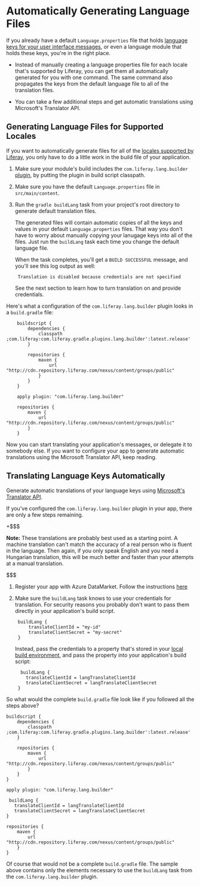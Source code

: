 # Automatically Generating Language Files

If you already have a default `Language.properties` file that holds [language
keys for your user interface messages](LINK), or even a language module that
holds these keys, you're in the right place.

-  Instead of manually creating a language properties file for each locale
   that's supported by Liferay, you can get them all automatically generated for
you with one command. The same command also propagates the keys from the default
language file to all of the translation files.

-  You can take a few additional steps and get automatic translations using
   Microsoft's Translator API.

## Generating Language Files for Supported Locales

If you want to automatically generate files for all of the [locales supported by Liferay](https://docs.liferay.com/portal/7.0/propertiesdoc/portal.properties.html#Languages%20and%20Time%20Zones),
you only have to do a little work in the build file of your application.

1. Make sure your module's build includes the `com.liferay.lang.builder`
[plugin](https://github.com/liferay/liferay-portal/tree/master/modules/sdk/gradle-plugins-lang-builder),
by putting the plugin in build script classpath.

2. Make sure you have the default `Language.properties` file in
   `src/main/content`. 

3. Run the `gradle buildLang` task from your project's root directory to generate
   default translation files.

    The generated files will contain automatic copies of all the keys and values
    in your default `Language.properties` files. That way you don't have to worry
    about manually copying your lanugage keys into all of the files. Just run the
    `buildLang` task each time you change the default language file.

    When the task completes, you'll get a `BUILD SUCCESSFUL` message, and you'll
see this log output as well:

        Translation is disabled because credentials are not specified

    See the next section to learn how to turn translation on and provide
    credentials.

Here's what a configuration of the `com.liferay.lang.builder` plugin looks in a
`build.gradle` file: 

        buildscript {
            dependencies {
                classpath ;com.liferay:com.liferay.gradle.plugins.lang.builder':latest.release'
            }

            repositories {
                maven {
                    url "http://cdn.repository.liferay.com/nexus/content/groups/public"
                }
            }
        }

        apply plugin: "com.liferay.lang.builder"

        repositories {
            maven {
                url "http://cdn.repository.liferay.com/nexus/content/groups/public"
            }
        }
Now you can start translating your application's messages, or delegate it to
somebody else. If you want to configure your app to generate automatic
translations using the Microsoft Translator API, keep reading.

## Translating Language Keys Automatically

Generate automatic translations of your language keys using [Microsoft's
Translator API](https://msdn.microsoft.com/en-us/library/hh454950).

If you've configured the `com.liferay.lang.builder` plugin in your app, there
are only a few steps remaining.

+$$$

**Note:** These translations are probably best used as a starting point. A
machine translation can't match the accuracy of a real person who is fluent in
the language. Then again, if you only speak English and you need a Hungarian
translation, this will be much better and faster than your attempts at a
manual translation.

$$$

1. Register your app with Azure DataMarket. Follow the instructions [here](https://msdn.microsoft.com/en-us/library/hh454950)

2. Make sure the `buildLang` task knows to use your credentials for translation.
For security reasons you probably don't want to pass them directly in your
application's build script.

        buildLang {
            translateClientId = "my-id"
            translateClientSecret = "my-secret"
        } 

    Instead, pass the credentials to a property that's stored in your [local build environment](https://docs.gradle.org/current/userguide/build_environment.html),
and pass the property into your application's build script:

         buildLang {
           translateClientId = langTranslateClientId
           translateClientSecret = langTranslateClientSecret
        }

So what would the complete `build.gradle` file look like if you followed all the
steps above? 

    buildscript {
        dependencies {
            classpath ;com.liferay:com.liferay.gradle.plugins.lang.builder':latest.release'
        }

        repositories {
            maven {
                url "http://cdn.repository.liferay.com/nexus/content/groups/public"
            }
        }
    }

    apply plugin: "com.liferay.lang.builder"

     buildLang {
       translateClientId = langTranslateClientId
       translateClientSecret = langTranslateClientSecret
    }

    repositories {
        maven {
            url "http://cdn.repository.liferay.com/nexus/content/groups/public"
        }
    }

Of course that would not be a complete `build.gradle` file. The sample above
contains only the elements necessary to use the `buildLang` task from the
`com.liferay.lang.builder` plugin.
